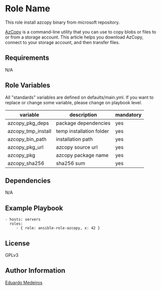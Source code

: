 Role Name
=========

This role install azcopy binary from microsoft repository.

[AzCopy](https://docs.microsoft.com/en-us/azure/storage/common/storage-use-azcopy-v10) is a command-line utility that you can use to copy blobs or files to or from a storage account. This article helps you download AzCopy, connect to your storage account, and then transfer files.

Requirements
------------
N/A


Role Variables
--------------

All "standards" variables are defined on defaults/main.yml.
If you want to replace or change some variable, please change on playbook level.

| variable | description | mandatory |
|----------|-------------|-----------|
| azcopy_pkg_deps | package dependencies | yes |
| azcopy_tmp_install | temp installation folder | yes |
| azcopy_bin_path | installation path | yes |
| azcopy_pkg_url | azcopy source url | yes |
| azcopy_pkg | azcopy package name | yes |
| azcopy_sha256 |sha256 sum  | yes |

Dependencies
------------

N/A

Example Playbook
----------------

    - hosts: servers
      roles:
         - { role: ansible-role-azcopy, x: 42 }

License
-------

GPLv3

Author Information
------------------

[Eduardo Medeiros](https://www.emedeiros.me/)
